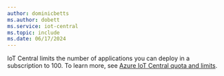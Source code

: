 ```yaml
---
author: dominicbetts
ms.author: dobett
ms.service: iot-central
ms.topic: include
ms.date: 06/17/2024
---
```


IoT Central limits the number of applications you can deploy in a subscription to 100. To learn more, see [Azure IoT Central quota and limits](../articles/iot-central/core/concepts-quotas-limits.md).
